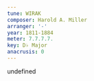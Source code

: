 ```yaml
---
tune: WIRAK
composer: Harold A. Miller
arranger: '-'
year: 1811-1884
meter: 7.7.7.7.
key: D♭ Major
anacrusis: 0
---
```

undefined